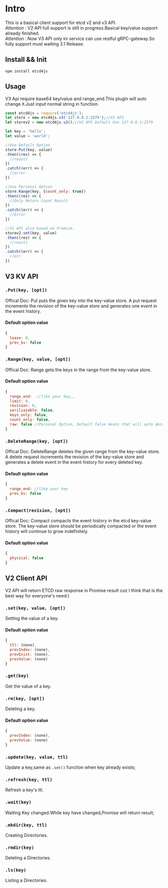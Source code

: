 # Intro

This is a basical client support for etcd v2 and v3 API.  
*Attention* : V2 API full support is still in progress.Basical key/value support already finished.   
*Attention* : Now V3 API only `KV` service can use restful gRPC-gateway.So fully support must waiting 3.1 Release.

## Install && Init
``npm install etcd4js``

## Usage
V3 Api require base64 key/value and range_end.This plugin will auto change it.Just input normal string in function.

``` js
const etcd4js = require('etcd4js'); 
let store = new etcd4js.v3('127.0.0.1:2379');//V3 API
let storev2 = new etcd4js.v2();//V2 API Default Use 127.0.0.1:2379

let key = 'hello';
let value = 'world';

//Use Default Option
store.Put(key, value)
.then((res) => {
  //result
})
.catch((err) => {
  //error
})

//Use Personal Option
store.Range(key, {count_only: true})
.then((res) => {
  //Only Return Count Result
})
.catch((err) => {
  //Error
})

//V2 API also based on Promise.
storev2.set(key, value)
.then((res) => {
  //result
})
.catch((err) => {
  //err
})
```
## V3 KV API 
### `.Put(key, [opt])`

Offical Doc: Put puts the given key into the key-value store. A put request increments the revision of the key-value store and generates one event in the event history.  
#### Default option value
``` js
{
  lease: 0,
  prev_kv: false
}
```

### `.Range(key, value, [opt])`

Offical Doc: Range gets the keys in the range from the key-value store.
  
#### Default option value
``` js
{
  range_end:  //like your key,,
  limit: 0,
  revision: 0,
  seriliazable: false,
  keys_only: false,
  count_only: false,
  raw: false //Personal Option, Default false means that will auto decrypt base64 key/value in return
}
```

### `.DeleteRange(key, [opt])`

Offical Doc: DeleteRange deletes the given range from the key-value store. A delete request increments the revision of the key-value store and generates a delete event in the event history for every deleted key.
  
#### Default option value
``` js
{
  range_end: //like your key
  prev_kv: false
}
```

### `.Compact(revision, [opt])`

Offical Doc: 	Compact compacts the event history in the etcd key-value store. The key-value store should be periodically compacted or the event history will continue to grow indefinitely.
  
#### Default option value
``` js
{
  physical: false
}
```

## V2 Client API 
V2 API will return ETCD raw response in Promise result coz I think that is the best way for everyone's need:)
### `.set(key, value, [opt])`

Setting the value of a key.

#### Default option value

```js
{
  ttl: (none),
  prevIndex: (none),
  prevExist: (none),
  prevValue: (none)
}
```

### `.get(key)`

Get the value of a key.

### `.rm(key, [opt])`

Deleting a key.
#### Default option value

```js
{
  prevIndex: (none),
  prevValue: (none)
}
```

### `.update(key, value, ttl)`

Update a key,same as `.set()` function when key already exists;

### `.refresh(key, ttl)`

Refresh a key's ttl.

### `.wait(key)`

Waiting Key changed.While key have changed,Promise will return result;

### `.mkdir(key, ttl)`

Creating Directories.

### `.rmdir(key)`

Deleting a Directories.

### `.ls(key)`

Listing a Directories.